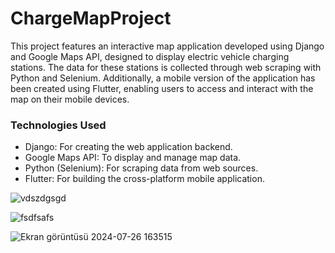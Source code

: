 # ChargeMapProject
This project features an interactive map application developed using Django and Google Maps API, designed to display electric vehicle charging stations. The data for these stations is collected through web scraping with Python and Selenium. Additionally, a mobile version of the application has been created using Flutter, enabling users to access and interact with the map on their mobile devices.

### Technologies Used

* Django: For creating the web application backend.
* Google Maps API: To display and manage map data.
* Python (Selenium): For scraping data from web sources.
* Flutter: For building the cross-platform mobile application.


![vdszdgsgd](https://github.com/user-attachments/assets/722cc97e-d8fb-4d34-b159-b89f6d46b612)

![fsdfsafs](https://github.com/user-attachments/assets/e2903dcf-8e4c-4c38-84fc-a95cf336afc5)

![Ekran görüntüsü 2024-07-26 163515](https://github.com/user-attachments/assets/ed29b569-b19a-4696-9d1f-b32b6c42aeef)


